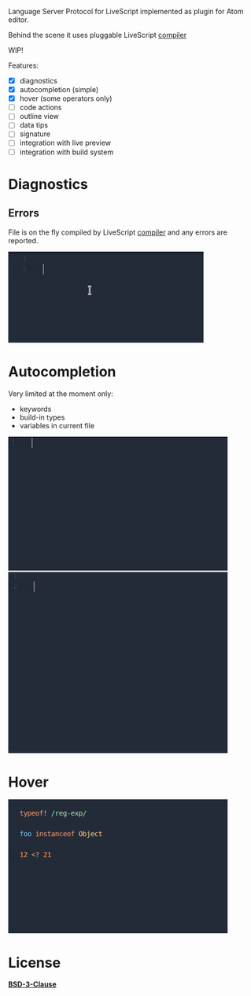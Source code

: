 Language Server Protocol for LiveScript implemented as plugin for Atom editor.

Behind the scene it uses pluggable LiveScript [compiler](https://github.com/bartosz-m/livescript-compiler)

WIP!

Features:
- [x] diagnostics
- [x] autocompletion (simple)
- [x] hover (some operators only)
- [ ] code actions
- [ ] outline view
- [ ] data tips
- [ ] signature
- [ ] integration with live preview
- [ ] integration with build system

# Diagnostics
## Errors
File is on the fly compiled by LiveScript [compiler](https://github.com/bartosz-m/livescript-compiler) and any errors are reported.

![autocompletion](doc/assets/diagnostics-screen.gif)

# Autocompletion
Very limited at the moment only:
* keywords
* build-in types
* variables in current file

![autocompletion](doc/assets/autocompletion-screen.gif)
![autocompletion](doc/assets/autocompletion-screen01.gif)

# Hover

![autocompletion](doc/assets/hover-screen.gif)


# License 
**[BSD-3-Clause](License.md)**
